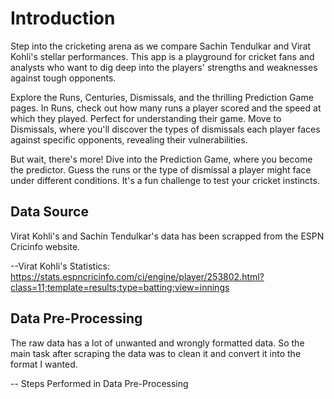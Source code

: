 # Introduction

Step into the cricketing arena as we compare Sachin Tendulkar and Virat Kohli's stellar performances. This app is a playground for cricket fans and analysts who want to dig deep into the players' strengths and weaknesses against tough opponents.

Explore the Runs, Centuries, Dismissals, and the thrilling Prediction Game pages. In Runs, check out how many runs a player scored and the speed at which they played. Perfect for understanding their game. Move to Dismissals, where you'll discover the types of dismissals each player faces against specific opponents, revealing their vulnerabilities.

But wait, there's more! Dive into the Prediction Game, where you become the predictor. Guess the runs or the type of dismissal a player might face under different conditions. It's a fun challenge to test your cricket instincts.

## Data Source
Virat Kohli's and Sachin Tendulkar's data has been scrapped from the ESPN Cricinfo website.

--Virat Kohli's Statistics: https://stats.espncricinfo.com/ci/engine/player/253802.html?class=11;template=results;type=batting;view=innings


## Data Pre-Processing
 The raw data has a lot of unwanted and wrongly formatted data. So the main task after scraping the data was to clean  it and convert it into the format I wanted.


-- Steps Performed in Data Pre-Processing

